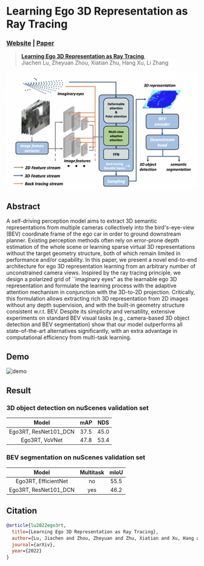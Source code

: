# Learning Ego 3D Representation as Ray Tracing
### [Website](https://fudan-zvg.github.io/Ego3RT) | [Paper](https://arxiv.org/abs/)
> [**Learning Ego 3D Representation as Ray Tracing**](),            
> Jiachen Lu, Zheyuan Zhou, Xiatian Zhu, Hang Xu, Li Zhang        

![image](src/intro_fig.png)

## Abstract
A self-driving perception model aims to extract 3D semantic representations from multiple cameras collectively into the bird's-eye-view (BEV) coordinate frame of the ego car in order to ground downstream planner. Existing perception methods often rely on error-prone depth estimation of the whole scene or learning sparse virtual 3D representations without the target geometry structure, both of which remain limited in performance and/or capability. In this paper, we present a novel end-to-end architecture for ego 3D representation learning from an arbitrary number of unconstrained camera views. Inspired by the ray tracing principle, we design a polarized grid of ``imaginary eyes" as the learnable ego 3D representation and formulate the learning process with the adaptive attention mechanism in conjunction with the 3D-to-2D projection. Critically, this formulation allows extracting rich 3D representation from 2D images without any depth supervision, and with the built-in geometry structure consistent w.r.t. BEV. Despite its simplicity and versatility, extensive experiments on standard BEV visual tasks (e.g., camera-based 3D object detection and BEV segmentation) show that our model outperforms all state-of-the-art alternatives significantly, with an extra advantage in computational efficiency from multi-task learning.

## Demo
![demo](src/demo.gif)

## Result
### **3D object detection on nuScenes validation set**
|        Model         | mAP  | NDS  |
| :------------------: | :--: | :---: |
|Ego3RT, ResNet101_DCN | 37.5 | 45.0 |
|Ego3RT, VoVNet | 47.8 | 53.4|

### **BEV segmentation on nuScenes validation set**
|        Model         | Multitask | mIoU |
| :------------------: | :--: | :--: |
|Ego3RT, EfficientNet | no | 55.5|
|Ego3RT, ResNet101_DCN | yes | 46.2|
## Citation

```bibtex
@article{lu2022ego3rt,
  title={Learning Ego 3D Representation as Ray Tracing},
  author={Lu, Jiachen and Zhou, Zheyuan and Zhu, Xiatian and Xu, Hang and Zhang, Li},
  journal={arXiv},
  year={2022}
}
```